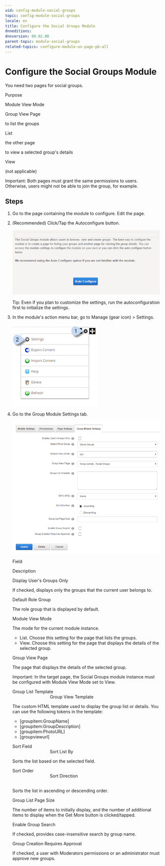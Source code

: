 ```yaml
---
uid: config-module-social-groups
topic: config-module-social-groups
locale: en
title: Configure the Social Groups Module
dnneditions: 
dnnversion: 09.02.00
parent-topic: module-social-groups
related-topics: configure-module-on-page-pb-all
---
```


# Configure the Social Groups Module

You need two pages for social groups.

Purpose

Module View Mode

Group View Page

to list the groups

List

the other page

to view a selected group's details

View

(not applicable)

Important: Both pages must grant the same permissions to users. Otherwise, users might not be able to join the group, for example.

## Steps

1.  Go to the page containing the module to configure. Edit the page.
2.  (Recommended) Click/Tap the Autoconfigure button.
    
      
    
    ![Module Settings — Social Groups — Auto Configure](/images/scr-modulesettings-SocialGroups-AutoConfig.png)
    
      
    
    Tip: Even if you plan to customize the settings, run the autoconfiguration first to initialize the settings.
    
3.  In the module's action menu bar, go to Manage (gear icon) \> Settings.
    
      
    
    ![Manage action menu > Settings](/images/scr-actionmenu-manage-settings.png)
    
      
    
4.  Go to the Group Module Settings tab.
    
      
    
    ![Module Settings — Social Groups](/images/scr-modulesettings-SocialGroups.png)
    
      
    
    Field
    
    Description
    
    Display User's Groups Only
    
    If checked, displays only the groups that the current user belongs to.
    
    Default Role Group
    
    The role group that is displayed by default.
    
    Module View Mode
    
    The mode for the current module instance.
    
    *   List. Choose this setting for the page that lists the groups.
    *   View. Choose this setting for the page that displays the details of the selected group.
    
    Group View Page
    
    The page that displays the details of the selected group.
    
    Important: In the target page, the Social Groups module instance must be configured with Module View Mode set to View.
    
    Group List Template  
                                   Group View Template
    
    The custom HTML template used to display the group list or details. You can use the following tokens in the template:
    
    *   \[groupitem:GroupName\]
    *   \[groupitem:GroupDescription\]
    *   \[groupitem:PhotoURL\]
    *   \[groupviewurl\]
    
    Sort Field  
                                   Sort List By
    
    Sorts the list based on the selected field.
    
    Sort Order  
                                   Sort Direction  
                            
    
    Sorts the list in ascending or descending order.
    
    Group List Page Size
    
    The number of items to initially display, and the number of additional items to display when the Get More button is clicked/tapped.
    
    Enable Group Search
    
    If checked, provides case-insensitive search by group name.
    
    Group Creation Requires Approval
    
    If checked, a user with Moderators permissions or an administrator must approve new groups.